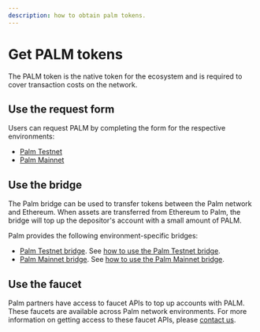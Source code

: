 ```yaml
---
description: how to obtain palm tokens.
---
```


# Get PALM tokens

The PALM token is the native token for the ecosystem and is required to cover transaction costs
on the network.

## Use the request form

Users can request PALM by completing the form for the respective environments:

* [Palm Testnet](https://docs.google.com/forms/d/e/1FAIpQLSetkTsotYiiGdMjNkJEUgUyRlWliIQ7O8YGHbrzJyfnCYnBfA/viewform)
* [Palm Mainnet](https://docs.google.com/forms/d/e/1FAIpQLSc5LcKvAvZE0MllXlrdU0Whveq1GLBePEbh6yYaABaVSDfRyw/viewform)

## Use the bridge

The Palm bridge can be used to transfer tokens between the Palm network and Ethereum.
When assets are transferred from Ethereum to Palm, the bridge will top up the depositor's account with a small amount of PALM.

Palm provides the following environment-specific bridges:

* [Palm Testnet bridge](https://app.palm-uat.xyz/bridge).
  See [how to use the Palm Testnet bridge](../HowTo/Bridge.md#using-the-testnet-bridge).
* [Palm Mainnet bridge](https://app.palm.io/bridge).
  See [how to use the Palm Mainnet bridge](../HowTo/Bridge.md#using-the-mainnet-bridge).

## Use the faucet

Palm partners have access to faucet APIs to top up accounts with PALM.  These faucets are available
across Palm network environments. For more information on
getting access to these faucet APIs, please [contact us].

<!-- links -->
[contact us]: https://share.hsforms.com/1_sBreu7XTMWZtH9n1xTP3g2urwb
